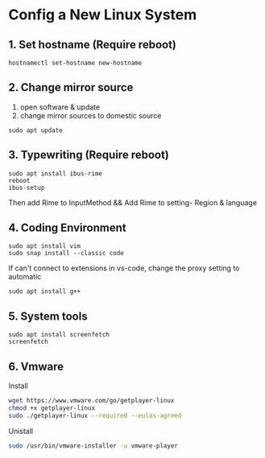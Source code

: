 # Config a New Linux System

## 1. Set hostname (Require reboot)

```shell
hostnamectl set-hostname new-hostname
```

## 2. Change mirror source

1. open software & update
2. change mirror sources to domestic source

```shell
sudo apt update
```

## 3. Typewriting (Require reboot)

```shell
sudo apt install ibus-rime
reboot
ibus-setup
```

Then add Rime to InputMethod && Add Rime to setting- Region & language

## 4. Coding Environment

```shell
sudo apt install vim
sudo snap install --classic code
```

If can't connect to extensions in vs-code, change the proxy setting to automatic

```shell
sudo apt install g++
```

## 5. System tools

```shell
sudo apt install screenfetch
screenfetch
```

## 6. Vmware

Install

```sh
wget https://www.vmware.com/go/getplayer-linux
chmod +x getplayer-linux
sudo ./getplayer-linux --required --eulas-agreed
```

Unistall

```sh
sudo /usr/bin/vmware-installer -u vmware-player
```
